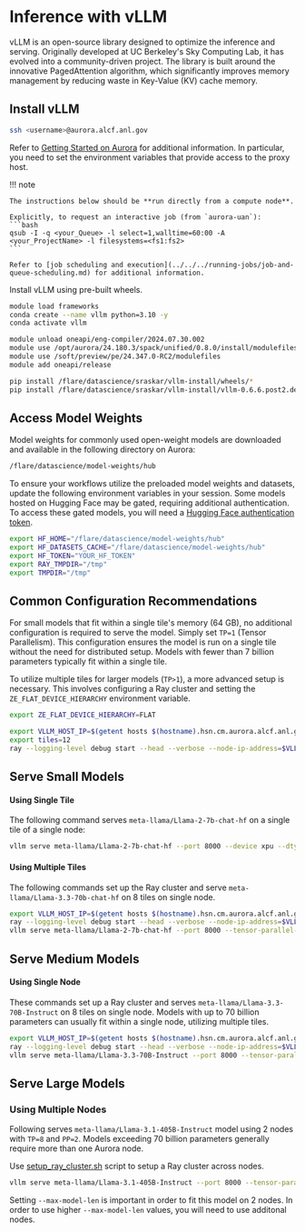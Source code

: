 # Inference with vLLM

vLLM is an open-source library designed to optimize the inference and serving. Originally developed at UC Berkeley's Sky Computing Lab, it has evolved into a community-driven project. The library is built around the innovative PagedAttention algorithm, which significantly improves memory management by reducing waste in Key-Value (KV) cache memory.

## Install vLLM 

```bash linenums="1"
ssh <username>@aurora.alcf.anl.gov
```

Refer to [Getting Started on Aurora](../../getting-started-on-aurora.md) for additional information. In particular, you need to set the environment variables that provide access to the proxy host.

!!! note

    The instructions below should be **run directly from a compute node**.

    Explicitly, to request an interactive job (from `aurora-uan`):
    ```bash
    qsub -I -q <your_Queue> -l select=1,walltime=60:00 -A <your_ProjectName> -l filesystems=<fs1:fs2>
    ```

    Refer to [job scheduling and execution](../../../running-jobs/job-and-queue-scheduling.md) for additional information.


Install vLLM using pre-built wheels. 
```bash linenums="1"
module load frameworks
conda create --name vllm python=3.10 -y
conda activate vllm

module unload oneapi/eng-compiler/2024.07.30.002
module use /opt/aurora/24.180.3/spack/unified/0.8.0/install/modulefiles/oneapi/2024.07.30.002
module use /soft/preview/pe/24.347.0-RC2/modulefiles
module add oneapi/release

pip install /flare/datascience/sraskar/vllm-install/wheels/*
pip install /flare/datascience/sraskar/vllm-install/vllm-0.6.6.post2.dev28+g5dbf8545.d20250129.xpu-py3-none-any.whl
```


## Access Model Weights

Model weights for commonly used open-weight models are downloaded and available in the following directory on Aurora:
```bash
/flare/datascience/model-weights/hub
```
To ensure your workflows utilize the preloaded model weights and datasets, update the following environment variables in your session. Some models hosted on Hugging Face may be gated, requiring additional authentication. To access these gated models, you will need a [Hugging Face authentication token](https://huggingface.co/docs/hub/en/security-tokens).
```bash
export HF_HOME="/flare/datascience/model-weights/hub"
export HF_DATASETS_CACHE="/flare/datascience/model-weights/hub"
export HF_TOKEN="YOUR_HF_TOKEN"
export RAY_TMPDIR="/tmp"
export TMPDIR="/tmp"
```

## Common Configuration Recommendations 

For small models that fit within a single tile's memory (64 GB), no additional configuration is required to serve the model. Simply set `TP=1` (Tensor Parallelism). This configuration ensures the model is run on a single tile without the need for distributed setup. Models with fewer than 7 billion parameters typically fit within a single tile.

To utilize multiple tiles for larger models (`TP>1`), a more advanced setup is necessary. This involves configuring a Ray cluster and setting the `ZE_FLAT_DEVICE_HIERARCHY` environment variable.
```bash linenums="1"
export ZE_FLAT_DEVICE_HIERARCHY=FLAT

export VLLM_HOST_IP=$(getent hosts $(hostname).hsn.cm.aurora.alcf.anl.gov | awk '{ print $1 }' | tr ' ' '\n' | sort | head -n 1)
export tiles=12
ray --logging-level debug start --head --verbose --node-ip-address=$VLLM_HOST_IP --port=6379 --num-cpus=64 --num-gpus=$tiles&
```

## Serve Small Models 

#### Using Single Tile

The following command serves `meta-llama/Llama-2-7b-chat-hf` on a single tile of a single node:
```bash linenums="1"
vllm serve meta-llama/Llama-2-7b-chat-hf --port 8000 --device xpu --dtype float16
```

#### Using Multiple Tiles

The following commands set up the Ray cluster and serve `meta-llama/Llama-3.3-70b-chat-hf` on 8 tiles on single node. 
```bash linenums="1"
export VLLM_HOST_IP=$(getent hosts $(hostname).hsn.cm.aurora.alcf.anl.gov | awk '{ print $1 }' | tr ' ' '\n' | sort | head -n 1)
ray --logging-level debug start --head --verbose --node-ip-address=$VLLM_HOST_IP --port=6379 --num-cpus=64 --num-gpus=8&
vllm serve meta-llama/Llama-2-7b-chat-hf --port 8000 --tensor-parallel-size 8 --device xpu --dtype float16 --trust-remote-code
```

## Serve Medium Models 

#### Using Single Node

These commands set up a Ray cluster and serves `meta-llama/Llama-3.3-70B-Instruct` on 8 tiles on single node. Models with up to 70 billion parameters can usually fit within a single node, utilizing multiple tiles.

```bash
export VLLM_HOST_IP=$(getent hosts $(hostname).hsn.cm.aurora.alcf.anl.gov | awk '{ print $1 }' | tr ' ' '\n' | sort | head -n 1)
ray --logging-level debug start --head --verbose --node-ip-address=$VLLM_HOST_IP --port=6379 --num-cpus=64 --num-gpus=8&
vllm serve meta-llama/Llama-3.3-70B-Instruct --port 8000 --tensor-parallel-size 8 --device xpu --dtype float16 --trust-remote-code
```

## Serve Large Models 

### Using Multiple Nodes

Following serves `meta-llama/Llama-3.1-405B-Instruct` model using 2 nodes with `TP=8` and `PP=2`. Models exceeding 70 billion parameters generally require more than one Aurora node. 

Use [setup_ray_cluster.sh](../../../../GettingStarted/DataScience/vLLM/setup_ray_cluster.sh) script to setup a Ray cluster across nodes.

```bash
vllm serve meta-llama/Llama-3.1-405B-Instruct --port 8000 --tensor-parallel-size 8 --pipeline-parallel-size 2 --device xpu --dtype float16 --trust-remote-code --max-model-len 1024
```
Setting `--max-model-len` is important in order to fit this model on 2 nodes. In order to use higher `--max-model-len` values, you will need to use additonal nodes. 


